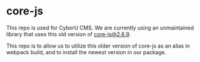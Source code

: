 # core-js

This repo is used for CyberU CMS. We are currently using an unmaintained library that uses this old version of core-js@2.6.9.

This repo is to allow us to utilize this older version of core-js as an alias in webpack build, and to install the newest version in our package.
